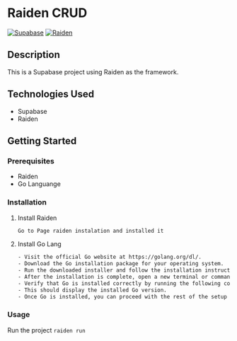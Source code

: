 # Raiden CRUD

[![Supabase](https://img.shields.io/badge/Powered%20by-Supabase-blue.svg)](https://supabase.io)
[![Raiden](https://img.shields.io/badge/Powered%20by-Raiden-blue.svg)](https://raiden.sev-2.com/docs/quick-start)

## Description

This is a Supabase project using Raiden as the framework.

## Technologies Used

- Supabase
- Raiden

## Getting Started

### Prerequisites

- Raiden
- Go Languange

### Installation
1. Install Raiden
    ```sh
   Go to Page raiden instalation and installed it
    ```
2. Install Go Lang
    ```sh
    - Visit the official Go website at https://golang.org/dl/.
    - Download the Go installation package for your operating system.
    - Run the downloaded installer and follow the installation instructions specific to your operating system.
    - After the installation is complete, open a new terminal or command prompt window.
    - Verify that Go is installed correctly by running the following command: go --version
    - This should display the installed Go version.
    - Once Go is installed, you can proceed with the rest of the setup for your project.

### Usage
Run the project
    ```
    raiden run
    ```